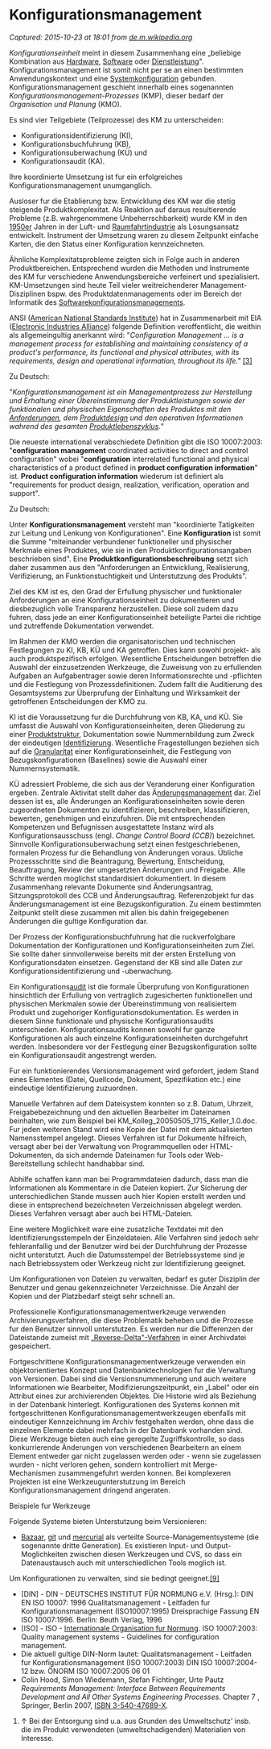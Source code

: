 # Konfigurationsmanagement

_Captured: 2015-10-23 at 18:01 from [de.m.wikipedia.org](https://de.m.wikipedia.org/wiki/Konfigurationsmanagement)_

_Konfigurationseinheit_ meint in diesem Zusammenhang eine „beliebige Kombination aus [Hardware](https://de.m.wikipedia.org/wiki/Hardware), [Software](https://de.m.wikipedia.org/wiki/Software) oder [Dienstleistung](https://de.m.wikipedia.org/wiki/Dienstleistung)". Konfigurationsmanagement ist somit nicht per se an einen bestimmten Anwendungskontext und eine [Systemkonfiguration](https://de.m.wikipedia.org/wiki/Konfiguration_\(Computer\)) gebunden. Konfigurationsmanagement geschieht innerhalb eines sogenannten _Konfigurationsmanagement-Prozesses_ (KMP), dieser bedarf der _Organisation und Planung_ (KMO).

Es sind vier Teilgebiete (Teilprozesse) des KM zu unterscheiden:

  * Konfigurationsidentifizierung (KI),
  * Konfigurationsbuchfuhrung (KB),
  * Konfigurationsuberwachung (KÜ) und
  * Konfigurationsaudit (KA).

Ihre koordinierte Umsetzung ist fur ein erfolgreiches Konfigurationsmanagement unumganglich.

Ausloser fur die Etablierung bzw. Entwicklung des KM war die stetig steigende Produktkomplexitat. Als Reaktion auf daraus resultierende Probleme (z.B. wahrgenommene Unbeherrschbarkeit) wurde KM in den [1950er](https://de.m.wikipedia.org/wiki/1950er) Jahren in der Luft- und [Raumfahrtindustrie](https://de.m.wikipedia.org/wiki/Raumfahrt) als Losungsansatz entwickelt. Instrument der Umsetzung waren zu diesem Zeitpunkt einfache Karten, die den Status einer Konfiguration kennzeichneten.

Ähnliche Komplexitatsprobleme zeigten sich in Folge auch in anderen Produktbereichen. Entsprechend wurden die Methoden und Instrumente des KM fur verschiedene Anwendungsbereiche verfeinert und spezialisiert. KM-Umsetzungen sind heute Teil vieler weitreichenderer Management-Disziplinen bspw. des Produktdatenmanagements oder im Bereich der Informatik des [Softwarekonfigurationsmanagements](https://de.m.wikipedia.org/wiki/Software-Configuration-Management).

ANSI ([American National Standards Institute](https://de.m.wikipedia.org/wiki/American_National_Standards_Institute)) hat in Zusammenarbeit mit EIA ([Electronic Industries Alliance](https://de.m.wikipedia.org/wiki/Electronic_Industries_Alliance)) folgende Definition veroffentlicht, die weithin als allgemeingultig anerkannt wird: "_Configuration Management ... is a management process for establishing and maintaining consistency of a product's performance, its functional and physical attributes, with its requirements, design and operational information, throughout its life."_ [[3]](https://de.m.wikipedia.org/wiki/Konfigurationsmanagement)

Zu Deutsch:

"_Konfigurationsmanagement ist ein Managementprozess zur Herstellung und Erhaltung einer Übereinstimmung der Produktleistungen sowie der funktionalen und physischen Eigenschaften des Produktes mit den [Anforderungen](https://de.m.wikipedia.org/wiki/Anforderung), dem [Produktdesign](https://de.m.wikipedia.org/wiki/Produktdesign) und den operativen Informationen wahrend des gesamten [Produktlebenszyklus](https://de.m.wikipedia.org/wiki/Produktlebenszyklus)._"

Die neueste international verabschiedete Definition gibt die ISO 10007:2003: "**configuration management** coordinated activities to direct and control configuration" wobei "**configuration** interrelated functional and physical characteristics of a product defined in **product configuration information**" ist. **Product configuration information** wiederum ist definiert als "requirements for product design, realization, verification, operation and support".

Zu Deutsch:

Unter **Konfigurationsmanagement** versteht man "koordinierte Tatigkeiten zur Leitung und Lenkung von Konfigurationen". Eine **Konfiguration** ist somit die Summe "miteinander verbundener funktioneller und physischer Merkmale eines Produktes, wie sie in den Produktkonfigurationsangaben beschrieben sind". Eine **Produktkonfigurationsbeschreibung** setzt sich daher zusammen aus den "Anforderungen an Entwicklung, Realisierung, Verifizierung, an Funktionstuchtigkeit und Unterstutzung des Produkts".

Ziel des KM ist es, den Grad der Erfullung physischer und funktionaler Anforderungen an eine Konfigurationseinheit zu dokumentieren und diesbezuglich volle Transparenz herzustellen. Diese soll zudem dazu fuhren, dass jede an einer Konfigurationseinheit beteiligte Partei die richtige und zutreffende Dokumentation verwendet.

Im Rahmen der KMO werden die organisatorischen und technischen Festlegungen zu KI, KB, KÜ und KA getroffen. Dies kann sowohl projekt- als auch produktspezifisch erfolgen. Wesentliche Entscheidungen betreffen die Auswahl der einzusetzenden Werkzeuge, die Zuweisung von zu erfullenden Aufgaben an Aufgabentrager sowie deren Informationsrechte und -pflichten und die Festlegung von Prozessdefinitionen. Zudem fallt die Auditierung des Gesamtsystems zur Überprufung der Einhaltung und Wirksamkeit der getroffenen Entscheidungen der KMO zu.

KI ist die Voraussetzung fur die Durchfuhrung von KB, KA, und KÜ. Sie umfasst die Auswahl von Konfigurationseinheiten, deren Gliederung zu einer [Produktstruktur](https://de.m.wikipedia.org/wiki/Produktstruktur), Dokumentation sowie Nummernbildung zum Zweck der eindeutigen [Identifizierung](https://de.m.wikipedia.org/wiki/Identifikator). Wesentliche Fragestellungen beziehen sich auf die [Granularitat](https://de.m.wikipedia.org/wiki/Granularit%C3%A4t) einer Konfigurationseinheit, die Festlegung von Bezugskonfigurationen (Baselines) sowie die Auswahl einer Nummernsystematik.

KÜ adressiert Probleme, die sich aus der Veranderung einer Konfiguration ergeben. Zentrale Aktivitat stellt daher das Ä[nderungsmanagement](https://de.m.wikipedia.org/wiki/%C3%84nderungswesen) dar. Ziel dessen ist es, alle Änderungen an Konfigurationseinheiten sowie deren zugeordneten Dokumenten zu identifizieren, beschreiben, klassifizieren, bewerten, genehmigen und einzufuhren. Die mit entsprechenden Kompetenzen und Befugnissen ausgestattete Instanz wird als Konfigurationsausschuss (engl. _Change Control Board (CCB)_) bezeichnet. Sinnvolle Konfigurationsuberwachung setzt einen festgeschriebenen, formalen Prozess fur die Behandlung von Änderungen voraus. Übliche Prozessschritte sind die Beantragung, Bewertung, Entscheidung, Beauftragung, Review der umgesetzten Änderungen und Freigabe. Alle Schritte werden moglichst standardisiert dokumentiert. In diesem Zusammenhang relevante Dokumente sind Änderungsantrag, Sitzungsprotokoll des CCB und Änderungsauftrag. Referenzobjekt fur das Änderungsmanagement ist eine Bezugskonfiguration. Zu einem bestimmten Zeitpunkt stellt diese zusammen mit allen bis dahin freigegebenen Änderungen die gultige Konfiguration dar.

Der Prozess der Konfigurationsbuchfuhrung hat die ruckverfolgbare Dokumentation der Konfigurationen und Konfigurationseinheiten zum Ziel. Sie sollte daher sinnvollerweise bereits mit der ersten Erstellung von Konfigurationsdaten einsetzen. Gegenstand der KB sind alle Daten zur Konfigurationsidentifizierung und -uberwachung.

Ein Konfigurations[audit](https://de.m.wikipedia.org/wiki/Audit) ist die formale Überprufung von Konfigurationen hinsichtlich der Erfullung von vertraglich zugesicherten funktionellen und physischen Merkmalen sowie der Übereinstimmung von realisiertem Produkt und zugehoriger Konfigurationsdokumentation. Es werden in diesem Sinne funktionale und physische Konfigurationsaudits unterschieden. Konfigurationsaudits konnen sowohl fur ganze Konfigurationen als auch einzelne Konfigurationseinheiten durchgefuhrt werden. Insbesondere vor der Festlegung einer Bezugskonfiguration sollte ein Konfigurationsaudit angestrengt werden.

Fur ein funktionierendes Versionsmanagement wird gefordert, jedem Stand eines Elementes (Datei, Quellcode, Dokument, Spezifikation etc.) eine eindeutige Identifizierung zuzuordnen.

Manuelle Verfahren auf dem Dateisystem konnten so z.B. Datum, Uhrzeit, Freigabebezeichnung und den aktuellen Bearbeiter im Dateinamen beinhalten, wie zum Beispiel bei KM_Kolleg_20050505_1715_Keller_1.0.doc. Fur jeden weiteren Stand wird eine Kopie der Datei mit dem aktualisierten Namensstempel angelegt. Dieses Verfahren ist fur Dokumente hilfreich, versagt aber bei der Verwaltung von Programmquellen oder HTML-Dokumenten, da sich andernde Dateinamen fur Tools oder Web-Bereitstellung schlecht handhabbar sind.

Abhilfe schaffen kann man bei Programmdateien dadurch, dass man die Informationen als Kommentare in die Dateien kopiert. Zur Sicherung der unterschiedlichen Stande mussen auch hier Kopien erstellt werden und diese in entsprechend bezeichneten Verzeichnissen abgelegt werden. Dieses Verfahren versagt aber auch bei HTML-Dateien.

Eine weitere Moglichkeit ware eine zusatzliche Textdatei mit den Identifizierungsstempeln der Einzeldateien. Alle Verfahren sind jedoch sehr fehleranfallig und der Benutzer wird bei der Durchfuhrung der Prozesse nicht unterstutzt. Auch die Datumsstempel der Betriebssysteme sind je nach Betriebssystem oder Werkzeug nicht zur Identifizierung geeignet.

Um Konfigurationen von Dateien zu verwalten, bedarf es guter Disziplin der Benutzer und genau gekennzeichneter Verzeichnisse. Die Anzahl der Kopien und der Platzbedarf steigt sehr schnell an.

Professionelle Konfigurationsmanagementwerkzeuge verwenden Archivierungsverfahren, die diese Problematik beheben und die Prozesse fur den Benutzer sinnvoll unterstutzen. Es werden nur die Differenzen der Dateistande zumeist mit „[Reverse-Delta"-Verfahren](https://de.m.wikipedia.org/wiki/Delta-Kodierung) in einer Archivdatei gespeichert.

Fortgeschrittene Konfigurationsmanagementwerkzeuge verwenden ein objektorientiertes Konzept und Datenbanktechnologien fur die Verwaltung von Versionen. Dabei sind die Versionsnummerierung und auch weitere Informationen wie Bearbeiter, Modifizierungszeitpunkt, ein „Label" oder ein Attribut eines zur archivierenden Objektes. Die Historie wird als Beziehung in der Datenbank hinterlegt. Konfigurationen des Systems konnen mit fortgeschrittenen Konfigurationsmanagementwerkzeugen ebenfalls mit eindeutiger Kennzeichnung im Archiv festgehalten werden, ohne dass die einzelnen Elemente dabei mehrfach in der Datenbank vorhanden sind. Diese Werkzeuge bieten auch eine geregelte Zugriffskontrolle, so dass konkurrierende Änderungen von verschiedenen Bearbeitern an einem Element entweder gar nicht zugelassen werden oder - wenn sie zugelassen wurden - nicht verloren gehen, sondern kontrolliert mit Merge-Mechanismen zusammengefuhrt werden konnen. Bei komplexeren Projekten ist eine Werkzeugunterstutzung im Bereich Konfigurationsmanagement dringend angeraten.

Beispiele fur Werkzeuge

Folgende Systeme bieten Unterstutzung beim Versionieren:

  * [Bazaar](https://de.m.wikipedia.org/wiki/Bazaar), [git](https://de.m.wikipedia.org/wiki/Git) und [mercurial](https://de.m.wikipedia.org/wiki/Mercurial) als verteilte Source-Managementsysteme (die sogenannte dritte Generation). Es existieren Input- und Output-Moglichkeiten zwischen diesen Werkzeugen und CVS, so dass ein Datenaustausch auch mit unterschiedlichen Tools moglich ist.

Um Konfigurationen zu verwalten, sind sie bedingt geeignet.[[9]](https://de.m.wikipedia.org/wiki/Konfigurationsmanagement)

  * [DIN] - DIN - DEUTSCHES INSTITUT FÜR NORMUNG e.V. (Hrsg.): DIN EN ISO 10007: 1996 Qualitatsmanagement - Leitfaden fur Konfigurationsmanagement (ISO10007:1995) Dreisprachige Fassung EN ISO 10007:1996. Berlin: Beuth Verlag, 1996
  * [ISO] - ISO - [Internationale Organisation fur Normung](https://de.m.wikipedia.org/wiki/Internationale_Organisation_f%C3%BCr_Normung). ISO 10007:2003: Quality management systems - Guidelines for configuration management.
  * Die aktuell gultige DIN-Norm lautet: Qualitatsmanagement - Leitfaden fur Konfigurationsmanagement (ISO 10007:2003) DIN ISO 10007:2004-12 bzw. ÖNORM ISO 10007:2005 06 01
  * Colin Hood, Simon Wiedemann, Stefan Fichtinger, Urte Pautz _Requirements Management: Interface Between Requirements Development and All Other Systems Engineering Processes._ Chapter 7 , Springer, Berlin 2007, [ISBN 3-540-47689-X](https://de.m.wikipedia.org/wiki/Spezial:ISBN-Suche/354047689X).
  1. ↑ Bei der Entsorgung sind u.a. aus Grunden des Umweltschutz' insb. die im Produkt verwendeten (umweltschadigenden) Materialien von Interesse.

